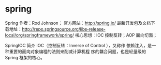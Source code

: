 # spring
Spring 作者：Rod Johnson；
官方网站：http://spring.io/
最新开发包及文档下载地址：http://repo.springsource.org/libs-release-local/org/springframework/spring/
核心思想：IOC 控制反转；AOP 面向切面；

SpringIOC 简介
IOC（控制反转：Inverse of Control ），又称作 依赖注入，是一种重要的面向对象编程的法则来削减计算机程
序的耦合问题，也是轻量级的 Spring 框架的核心。
